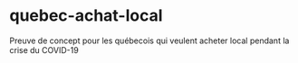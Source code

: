 # quebec-achat-local
Preuve de concept pour les québecois qui veulent acheter local pendant la crise du COVID-19
